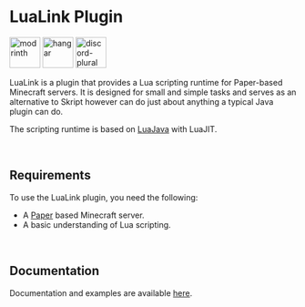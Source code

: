 # LuaLink Plugin
<a href=https://modrinth.com/plugin/lualink><img alt="modrinth" height="54" src="https://cdn.jsdelivr.net/npm/@intergrav/devins-badges@3/assets/cozy/available/modrinth_vector.svg"></a>
<a href=https://hangar.papermc.io/Saturn/LuaLink><img alt="hangar" height="54" src="https://cdn.jsdelivr.net/npm/@intergrav/devins-badges@3/assets/cozy/available/hangar_vector.svg"></a>
<a href=https://discord.gg/xYcjBKqkDz><img alt="discord-plural" height="54" src="https://cdn.jsdelivr.net/npm/@intergrav/devins-badges@3/assets/cozy/social/discord-plural_vector.svg"></a>

LuaLink is a plugin that provides a Lua scripting runtime for Paper-based Minecraft servers. It is designed for small and simple tasks and serves as an alternative to Skript however can do just about anything a typical Java plugin can do.

The scripting runtime is based on [LuaJava](https://github.com/gudzpoz/luajava) with LuaJIT.

<br />

## Requirements

To use the LuaLink plugin, you need the following:

- A [Paper](https://papermc.io/) based Minecraft server.
- A basic understanding of Lua scripting.

<br />

## Documentation
Documentation and examples are available [here](https://lualink.github.io/docs).